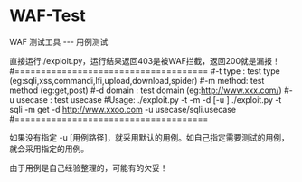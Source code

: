 WAF-Test
========

WAF 测试工具 --- 用例测试

直接运行./exploit.py，运行结果返回403是被WAF拦截，返回200就是漏报！
#=====================================
#-t type : test type (eg:sqli,xss,commandi,lfi,upload,download,spider)
#-m method: test method (eg:get,post)
#-d domain : test domain (eg:http://www.xxx.com/)
#-u usecase : test usecase 
#Usage:
	./exploit.py -t <type> -m <method> -d <domain> [-u <usecase>]
	./exploit.py -t sqli -m get -d http://www.xxoo.com -u usecase/sqli.usecase
#=====================================

如果没有指定 -u [用例路径]，就采用默认的用例。如自己指定需要测试的用例，就会采用指定的用例。

由于用例是自己经验整理的，可能有的欠妥！
